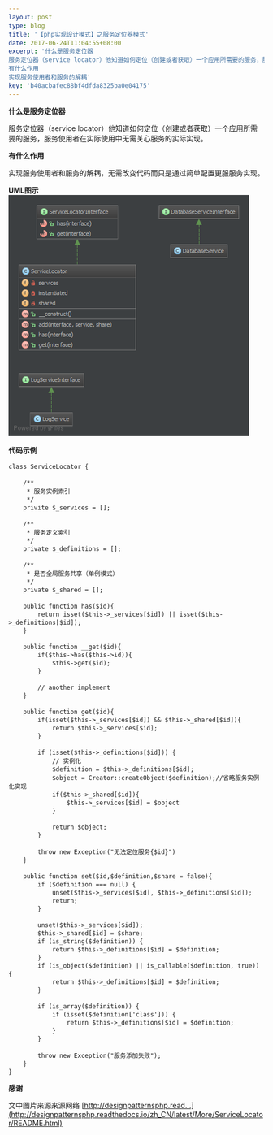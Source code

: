```yaml
---  
layout: post  
type: blog  
title: '【php实现设计模式】之服务定位器模式'  
date: 2017-06-24T11:04:55+08:00  
excerpt: '什么是服务定位器
服务定位器（service locator）他知道如何定位（创建或者获取）一个应用所需要的服务，服务使用者在实际使用中无需关心服务的实际实现。
有什么作用
实现服务使用者和服务的解耦'  
key: 'b40acbafec88bf4dfda8325ba0e04175'  
---  
```


**什么是服务定位器**

服务定位器（service locator）他知道如何定位（创建或者获取）一个应用所需要的服务，服务使用者在实际使用中无需关心服务的实际实现。

**有什么作用**

实现服务使用者和服务的解耦，无需改变代码而只是通过简单配置更服服务实现。

**UML图示**  
![uml24.png](/blog/files/images/0b4b064a9f639925786f616f5096279d.png "uml24.png")

**代码示例**

```
class ServiceLocator {

    /**
     * 服务实例索引
     */
    privite $_services = [];

    /**
     * 服务定义索引
     */
    private $_definitions = [];
    
    /**
     * 是否全局服务共享（单例模式）
     */
    private $_shared = [];
    
    public function has($id){
        return isset($this->_services[$id]) || isset($this->_definitions[$id]);
    }
    
    public function __get($id){
        if($this->has($this->id)){
            $this->get($id);
        }
        
        // another implement
    }
    
    public function get($id){
        if(isset($this->_services[$id]) && $this->_shared[$id]){
            return $this->_services[$id];
        }
        
        if (isset($this->_definitions[$id])) {
            // 实例化
            $definition = $this->_definitions[$id];
            $object = Creator::createObject($definition);//省略服务实例化实现
            if($this->_shared[$id]){
                $this->_services[$id] = $object
            }
            
            return $object;
        }
        
        throw new Exception("无法定位服务{$id}")
    }
        
    public function set($id,$definition,$share = false){
        if ($definition === null) {
            unset($this->_services[$id], $this->_definitions[$id]);
            return;
        }
        
        unset($this->_services[$id]);
        $this->_shared[$id] = $share;
        if (is_string($definition)) {
            return $this->_definitions[$id] = $definition;
        }
        if (is_object($definition) || is_callable($definition, true)) {
            return $this->_definitions[$id] = $definition;
        }
        
        if (is_array($definition)) {
            if (isset($definition['class'])) {
                return $this->_definitions[$id] = $definition;
            }
        }
        
        throw new Exception("服务添加失败");
    }
}
```

**感谢**

文中图片来源来源网络 [http://designpatternsphp.read...](http://designpatternsphp.readthedocs.io/zh_CN/latest/More/ServiceLocator/README.html)
